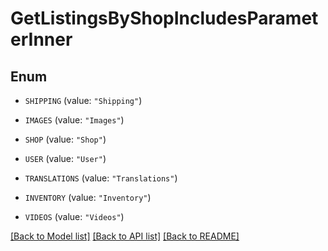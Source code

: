 # GetListingsByShopIncludesParameterInner

## Enum


* `SHIPPING` (value: `"Shipping"`)

* `IMAGES` (value: `"Images"`)

* `SHOP` (value: `"Shop"`)

* `USER` (value: `"User"`)

* `TRANSLATIONS` (value: `"Translations"`)

* `INVENTORY` (value: `"Inventory"`)

* `VIDEOS` (value: `"Videos"`)


[[Back to Model list]](../README.md#documentation-for-models) [[Back to API list]](../README.md#documentation-for-api-endpoints) [[Back to README]](../README.md)


